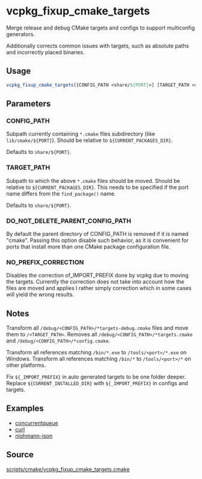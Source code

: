 # vcpkg_fixup_cmake_targets

Merge release and debug CMake targets and configs to support multiconfig generators.

Additionally corrects common issues with targets, such as absolute paths and incorrectly placed binaries.

## Usage
```cmake
vcpkg_fixup_cmake_targets([CONFIG_PATH <share/${PORT}>] [TARGET_PATH <share/${PORT}>] [DO_NOT_DELETE_PARENT_CONFIG_PATH])
```

## Parameters

### CONFIG_PATH
Subpath currently containing `*.cmake` files subdirectory (like `lib/cmake/${PORT}`). Should be relative to `${CURRENT_PACKAGES_DIR}`.

Defaults to `share/${PORT}`.

### TARGET_PATH
Subpath to which the above `*.cmake` files should be moved. Should be relative to `${CURRENT_PACKAGES_DIR}`.
This needs to be specified if the port name differs from the `find_package()` name.

Defaults to `share/${PORT}`.

### DO_NOT_DELETE_PARENT_CONFIG_PATH 
By default the parent directory of CONFIG_PATH is removed if it is named "cmake".
Passing this option disable such behavior, as it is convenient for ports that install
more than one CMake package configuration file.

### NO_PREFIX_CORRECTION
Disables the correction of_IMPORT_PREFIX done by vcpkg due to moving the targets.
Currently the correction does not take into account how the files are moved and applies
I rather simply correction which in some cases will yield the wrong results.

## Notes
Transform all `/debug/<CONFIG_PATH>/*targets-debug.cmake` files and move them to `/<TARGET_PATH>`.
Removes all `/debug/<CONFIG_PATH>/*targets.cmake` and `/debug/<CONFIG_PATH>/*config.cmake`.

Transform all references matching `/bin/*.exe` to `/tools/<port>/*.exe` on Windows.
Transform all references matching `/bin/*` to `/tools/<port>/*` on other platforms.

Fix `${_IMPORT_PREFIX}` in auto generated targets to be one folder deeper.
Replace `${CURRENT_INSTALLED_DIR}` with `${_IMPORT_PREFIX}` in configs and targets.

## Examples

* [concurrentqueue](https://github.com/Microsoft/vcpkg/blob/master/ports/concurrentqueue/portfile.cmake)
* [curl](https://github.com/Microsoft/vcpkg/blob/master/ports/curl/portfile.cmake)
* [nlohmann-json](https://github.com/Microsoft/vcpkg/blob/master/ports/nlohmann-json/portfile.cmake)

## Source
[scripts/cmake/vcpkg_fixup_cmake_targets.cmake](https://github.com/Microsoft/vcpkg/blob/master/scripts/cmake/vcpkg_fixup_cmake_targets.cmake)
